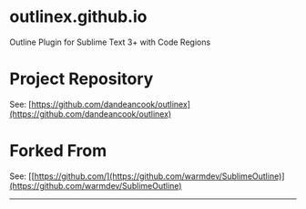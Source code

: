 outlinex.github.io
==================
Outline Plugin for Sublime Text 3+ with Code Regions


Project Repository
==================

See: [https://github.com/dandeancook/outlinex](https://github.com/dandeancook/outlinex)


Forked From
===========

See: [[https://github.com/](https://github.com/warmdev/SublimeOutline)](https://github.com/warmdev/SublimeOutline)
___
